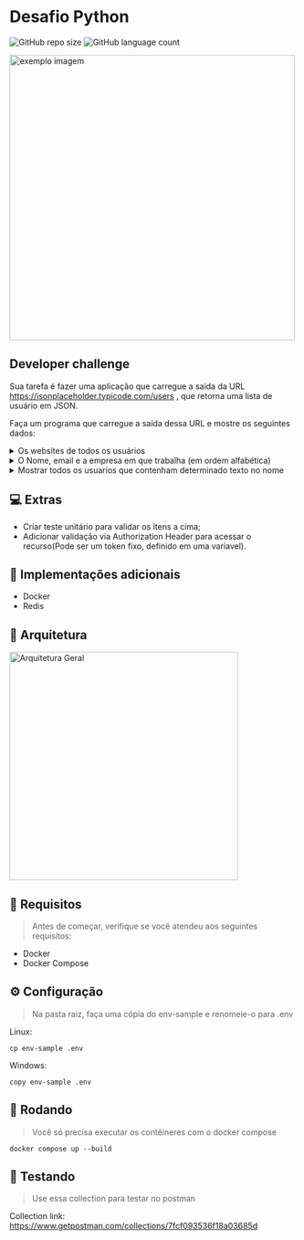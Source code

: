 # Desafio Python

![GitHub repo size](https://img.shields.io/github/repo-size/marceloapd/desafio-python?style=for-the-badge)
![GitHub language count](https://img.shields.io/github/languages/count/marceloapd/desafio-python?style=for-the-badge)

<img src="https://user-images.githubusercontent.com/71731452/191392162-0aac7698-bba3-4c01-918a-ccdcacee475e.gif" style="width:500px" alt="exemplo imagem">

## Developer challenge


Sua tarefa é fazer uma aplicação que carregue a saida da URL https://jsonplaceholder.typicode.com/users , que retorna uma lista de usuário em JSON.

Faça um programa que carregue a saída dessa URL e mostre os seguintes dados:

<details>
<summary>Os websites de todos os usuários</summary>
<pre>
        GET /users/websites
        {
            "websites": [
                {
                    "website": "hildegard.org"
                },
                ...
                {
                    "website": "ambrose.net"
                }
            ]
        }

</pre>
</details>    

<details>
<summary>O Nome, email e a empresa em que trabalha (em ordem alfabética)</summary>
<pre>
        GET /users/detail
        {
            "users": [
                {
                    "name": "Chelsey Dietrich",
                    "email": "Lucio_Hettinger@annie.ca",
                    "company": "Keebler LLC"
                },
                ...
                {
                    "name": "Patricia Lebsack",
                    "email": "Julianne.OConner@kory.org",
                    "company": "Robel-Corkery"
                }
            ]
        }

</pre>
</details>  

<details>
<summary>Mostrar todos os usuarios que contenham determinado texto no nome</summary>
<pre>
        GET /users?name=Graham
        {
            "users": [
                {
                    "id": 1,
                    "name": "Leanne Graham"
                }
            ]
        }

</pre>
</details>  

## 💻 Extras

- Criar teste unitário para validar os itens a cima;
- Adicionar validação via Authorization Header para acessar o recurso(Pode ser um token fixo, definido em uma variavel).

## 🚀 Implementações adicionais

- Docker
- Redis

## 👷 Arquitetura

<img src="https://user-images.githubusercontent.com/71731452/192170155-9162b7b5-af8a-44b0-9580-ab35a74c1dd8.png" style="width:400px" alt="Arquitetura Geral">

## 🔩 Requisitos
> Antes de começar, verifique se você atendeu aos seguintes requisitos:

- Docker
- Docker Compose

## ⚙️ Configuração
> Na pasta raiz, faça uma cópia do env-sample e renomeie-o para .env

Linux:
```
cp env-sample .env
```

Windows:
```
copy env-sample .env
```
## 🏃 Rodando
> Você só precisa executar os contêineres com o docker compose

```
docker compose up --build
```

## 🧪 Testando
> Use essa collection para testar no postman

Collection link: https://www.getpostman.com/collections/7fcf093536f18a03685d

